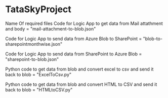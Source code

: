 # TataSkyProject
Name Of required files 
Code for Logic App to get data from Mail attathment and body = "mail-attachment-to-blob.json"


Code for Logic App to send data from Azure Blob to SharePoint = "blob-to-sharepointmonthwise.json"


Code for Logic App to send data from SharePoint to Azure Blob = "sharepoint-to-blob.json"


Python code to get data from blob and convert excel to csv and send it back to blob = "ExcelToCsv.py"


Python code to get data from blob and convert HTML to CSV and send it back to blob = "HTMLtoCSV.py"
